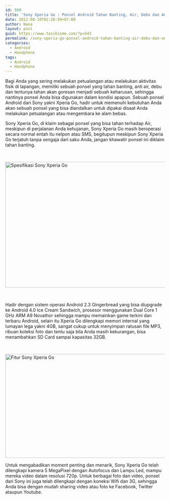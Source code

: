 ```yaml
---
id: 569
title: 'Sony Xperia Go : Ponsel Android Tahan Banting, Air, Debu dan Anti Gores'
date: 2012-08-10T02:28:59+07:00
author: Nana
layout: post
guid: https://www.tasikisme.com/?p=543
permalink: /sony-xperia-go-ponsel-android-tahan-banting-air-debu-dan-anti-gores/
categories:
  - Android
  - Handphone
tags:
  - Android
  - Handphone
---
```

Bagi Anda yang sering melakukan petualangan atau melakukan aktivitas fisik di lapangan, memiliki sebuah ponsel yang tahan banting, anti air, debu dan tentunya tahan akan goresan menjadi sebuah keharusan, sehingga nantinya ponsel Anda bisa digunakan dalam kondisi apapun. Sebuah ponsel Android dari Sony yakni Xperia Go, hadir untuk memenuhi kebutuhan Anda akan sebuah ponsel yang bisa diandalkan untuk dipakai disaat Anda melakukan petualangan atau mengembara ke alam bebas.

Sony Xperia Go, di klaim sebagai ponsel yang bisa tahan terhadap Air, meskipun di perjalanan Anda kehujanan, Sony Xperia Go masih beroperasi secara normal entah itu nelpon atau SMS, begitupun meskipun Sony Xperia Go terjatuh tanpa sengaja dari saku Anda, jangan khawatir ponsel ini diklaim tahan banting.

 

<img loading="lazy" src="https://4.bp.blogspot.com/-SA38e2iWc1c/UCRx2raMp9I/AAAAAAAAADE/X93hKOvh-Vk/s1600/Spesifikasi_Xperia_Go.jpg" border="0" alt="Spesifikasi Sony Xperia Go" width="590" height="396" /> 

 

Hadir dengan sistem operasi Android 2.3 Gingerbread yang bisa diupgrade ke Android 4.0 Ice Cream Sandwich, prosesor menggunakan Dual Core 1 GHz ARM A9 Novathor sehingga mampu memainkan game terkini dan terbaru Android, selain itu Xperia Go dilengkapi memori internal yang lumayan lega yakni 4GB, sangat cukup untuk menyimpan ratusan file MP3, ribuan koleksi foto dan tentu saja bila Anda masih kekurangan, bisa menambahkan SD Card sampai kapasitas 32GB.

 

<img loading="lazy" src="https://2.bp.blogspot.com/-mDa0tqs36hk/UCRx4IAV2PI/AAAAAAAAADM/cUFzC9qcZms/s1600/fitur_Xperia_Go.jpg" border="0" alt="Fitur Sony Xperia Go" width="600" height="327" /> 

Untuk mengabadikan moment penting dan menarik, Sony Xperia Go telah dilengkapi kamera 5 MegaPixel dengan Autofocus dan Lampu Led, mampu mereka video dalam resolusi 720p. Untuk berbagai foto dan video, ponsel dari Sony ini juga telah dilengkapi dengan koneksi Wifi dan 3G, sehingga Anda bisa dengan mudah sharing video atau foto ke Facebook, Twitter ataupun Youtube.